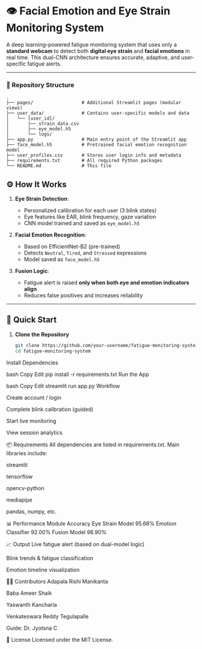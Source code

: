 # 👁️ Facial Emotion and Eye Strain Monitoring System

A deep learning–powered fatigue monitoring system that uses only a **standard webcam** to detect both **digital eye strain** and **facial emotions** in real time. This dual-CNN architecture ensures accurate, adaptive, and user-specific fatigue alerts.

---

### 📁 Repository Structure

```
.
├── pages/                  # Additional Streamlit pages (modular views)
├── user_data/              # Contains user-specific models and data
│   └── [user_id]/          
│       ├── strain_data.csv
│       ├── eye_model.h5
│       └── logs/
├── app.py                  # Main entry point of the Streamlit app
├── face_model.h5           # Pretrained facial emotion recognition model
├── user_profiles.csv       # Stores user login info and metadata
├── requirements.txt        # All required Python packages
└── README.md               # This file
```

## ⚙️ How It Works

1. **Eye Strain Detection**:
   - Personalized calibration for each user (3 blink states)
   - Eye features like EAR, blink frequency, gaze variation
   - CNN model trained and saved as `eye_model.h5`

2. **Facial Emotion Recognition**:
   - Based on EfficientNet-B2 (pre-trained)
   - Detects `Neutral`, `Tired`, and `Stressed` expressions
   - Model saved as `face_model.h5`

3. **Fusion Logic**:
   - Fatigue alert is raised **only when both eye and emotion indicators align**
   - Reduces false positives and increases reliability

---

## 🚀 Quick Start

1. **Clone the Repository**
   ```bash
   git clone https://github.com/your-username/fatigue-monitoring-system.git
   cd fatigue-monitoring-system
Install Dependencies

bash
Copy
Edit
pip install -r requirements.txt
Run the App

bash
Copy
Edit
streamlit run app.py
Workflow

Create account / login

Complete blink calibration (guided)

Start live monitoring

View session analytics

📦 Requirements
All dependencies are listed in requirements.txt. Main libraries include:

streamlit

tensorflow

opencv-python

mediapipe

pandas, numpy, etc.

📊 Performance
Module	Accuracy
Eye Strain Model	95.68%
Emotion Classifier	92.00%
Fusion Model	98.90%

📈 Output
Live fatigue alert (based on dual-model logic)

Blink trends & fatigue classification

Emotion timeline visualization

🧑‍💻 Contributors
Adapala Rishi Manikanta

Baba Ameer Shaik

Yaswanth Kancharla

Venkateswara Reddy Tegulapalle

Guide: Dr. Jyotsna C

📄 License
Licensed under the MIT License.
